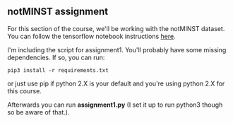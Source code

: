 ## notMINST assignment

For this section of the course, we'll be working with the notMINST dataset. You can follow the tensorflow notebook instructions [here](https://github.com/tensorflow/tensorflow/blob/master/tensorflow/examples/udacity/1_notmnist.ipynb).

I'm including the script for assignment1. You'll probably have some missing dependencies. If so, you can run:

`pip3 install -r requirements.txt`

or just use pip if python 2.X is your default and you're using python 2.X for this course.

Afterwards you can run **assignment1.py** (I set it up to run python3 though so be aware of that.).
